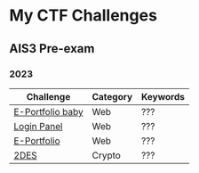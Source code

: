# My CTF Challenges
## AIS3 Pre-exam
### 2023

| Challenge                                                   | Category | Keywords |
| ----------------------------------------------------------- | -------- | -------- |
| [E-Portfolio baby](ais3-pre-exam/2023/web/e-portfolio-baby) | Web      | ???      |
| [Login Panel](ais3-pre-exam/2023/web/login-panel)           | Web      | ???      |
| [E-Portfolio](ais3-pre-exam/2023/web/e-portfolio)           | Web      | ???      |
| [2DES](ais3-pre-exam/2023/crypto/2des)                      | Crypto   | ???      |

